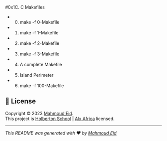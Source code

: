 #0x1C. C  Makefiles
- 0. make -f 0-Makefile
- 1. make -f 1-Makefile
- 2. make -f 2-Makefile
- 3. make -f 3-Makefile
- 4. A complete Makefile
- 5. Island Perimeter
- 6. make -f 100-Makefile

## 📝 License

Copyright © 2023 [Mahmoud Eid](https://github.com/Mado007).<br />
This project is [Holberton School](https://github.com/holbertonschool) | [Alx Africa](https://www.alxafrica.com/)  licensed.

---

_This README was generated with ❤️ by [Mahmoud Eid](https://github.com/Mado007)_